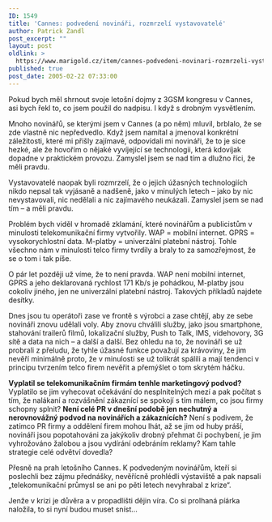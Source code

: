 ```yaml
---
ID: 1549
title: 'Cannes: podvedení novináři, rozmrzelí vystavovatelé'
author: Patrick Zandl
post_excerpt: ""
layout: post
oldlink: >
  https://www.marigold.cz/item/cannes-podvedeni-novinari-rozmrzeli-vystavovatele
published: true
post_date: 2005-02-22 07:33:00
---
```

<p>Pokud bych měl shrnout svoje letošní dojmy z 3GSM kongresu v Cannes, asi bych řekl to, co jsem použil do nadpisu. I když s drobným vysvětlením. </p>

<p>Mnoho novinářů, se kterými jsem v Cannes (a po něm) mluvil, brblalo, že se zde vlastně nic nepředvedlo. Když jsem  namítal a jmenoval konkrétní záležitosti, které mi přišly zajímavé, odpovídali mi novináři, že to je sice hezké, ale že hovořím o nějaké vyvíjející se technologii, která kdovíjak dopadne v praktickém provozu. Zamyslel jsem se nad tím a dlužno říci, že měli pravdu. </p>

<p>Vystavovatelé naopak byli rozmrzelí, že o jejich úžasných technologiích nikdo nepsal tak vyjásaně a nadšeně, jako v minulých letech – jako by nic nevystavovali, nic nedělali a nic zajímavého neukázali. Zamyslel jsem se nad tím – a měli pravdu. </p>

<p>Problém bych viděl v hromadě zklamání, které novinářům a publicistům v minulosti telekomunikační firmy vytvořily. WAP = mobilní internet. GPRS = vysokorychlostní data. M-platby = univerzální platební nástroj. Tohle všechno nám v minulosti telco firmy tvrdily a braly to za samozřejmost, že se o tom i tak píše. </p>

<p>O pár let později už víme, že to není pravda. WAP není mobilní internet, GPRS a jeho deklarovaná rychlost 171 Kb/s je pohádkou, M-platby jsou cokoliv jiného, jen ne univerzální platební nástroj. Takových příkladů najdete desítky. </p>

<p>Dnes jsou tu operátoři zase ve frontě s výrobci a zase chtějí, aby ze sebe novináři znovu udělali voly. Aby znovu chválili služby, jako jsou smartphone, stahování trailerů filmů, lokalizační služby, Push to Talk, IMS, videhovory, 3G sítě a data na nich – a další a další. Bez ohledu na to, že novináři se už probrali z přeludu, že tyhle úžasné funkce považují za krávoviny, že jim nevěří minimálně proto, že v minulosti se už tolikrát spálili a mají tendenci v principu tvrzením telco firem nevěřit a přemýšlet o tom skrytém háčku. </p>

<p><b>Vyplatil se telekomunikačním firmám tenhle marketingový podvod?</b> Vyplatilo se jim vyhecovat očekávání do nesplnitelných mezí a pak počítat s tím, že nalákaní a rozvášnění zákaznící se spokojí s tím málem, co jsou firmy schopny splnit? <b>Není celé PR v dnešní podobě jen nechutný a nerovnovážný podvod na novinářích a zákaznících?</b> Není s podivem, že zatímco PR firmy a oddělení firem mohou lhát, až se jim od huby práší, novináři jsou popotahováni za jakýkoliv drobný přehmat či pochybení, je jim vyhrožováno žalobou a jsou vydírání odebráním reklamy? Kam tahle strategie celé odvětví dovedla?</p>

<p>Přesně na prah letošního Cannes. K podvedeným novinářům, kteří si poslechli bez zájmu přednášky, nevěřícně prohlédli výstaviště a pak napsali „telekomunikační průmysl se ani po pěti letech nevyhrabal z krize“. </p>

<p>Jenže v krizi je důvěra a v propadlišti dějin víra. Co si prolhaná píárka naložila, to si nyní budou muset sníst...
</p>
